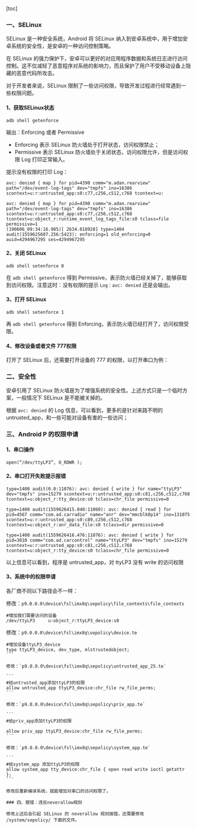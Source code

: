 [toc]
### 一、SELinux

SELinux 是一种安全系统，Android 将 SELinux 纳入到安卓系统中，用于增加安卓系统的安全性，是安卓的一种访问控制策略。

在 SELinux 的强力保护下，安卓可以更好的对应用程序数据和系统日志进行访问控制。这不仅减轻了恶意程序对系统的影响力，而且保护了用户不受移动设备上隐藏的恶意代码所攻击。

对于开发者来说，SELinux 限制了一些访问权限，导致开发过程进行经常遇到一些权限问题。

#### 1、获取SELinux状态

```shell
adb shell getenforce
```

输出：Enforcing 或者 Permissive

+ Enforcing 表示 SELinux 防火墙处于打开状态，访问权限禁止；
+ Permissive 表示 SELinux 防火墙处于关闭状态，访问权限允许，但是访问权限 Log 打印正常输入。

提示没有权限的打印 Log：

```
avc: denied { map } for pid=4390 comm="m.adan.rearview" path="/dev/event-log-tags" dev="tmpfs" ino=16386 scontext=u:r:untrusted_app:s0:c77,c256,c512,c768 tcontext=u:

avc: denied { map } for pid=4390 comm="m.adan.rearview" path="/dev/event-log-tags" dev="tmpfs" ino=16386 scontext=u:r:untrusted_app:s0:c77,c256,c512,c768 tcontext=u:object_r:runtime_event_log_tags_file:s0 tclass=file permissive=1
(190606_09:34:16.985)[ 2634.018928] type=1404 audit(1559625607.256:5423): enforcing=1 old_enforcing=0 auid=4294967295 ses=4294967295
```

#### 2、关闭 SELinux

```shell
adb shell setenforce 0
```

在 `adb shell getenforce` 得到 Permissive，表示防火墙已经关掉了，能够获取到访问权限。注意这时：没有权限的提示 `Log：avc: denied` 还是会输出。

#### 3、打开 SELinux

```shell
adb shell setenforce 1
```

再 `adb shell getenforce` 得到 Enforcing，表示防火墙已经打开了，访问权限受限。

#### 4、修改设备或者文件 777权限

打开了 SELinux 后，还需要打开设备的 777 的权限，以打开串口为例：

### 二、安全性

安卓引用了 SELinux 防火墙是为了增强系统的安全性。上述方式只是一个临时方案，一般情况下  SELinux 是不能被关掉的。

根据 `avc: denied` 的 Log 信息，可以看到，更多的是针对来路不明的 untrusted_app，和一些可能对设备有害的一些访问；

### 三、Android P 的权限申请

#### 1、串口操作

```
open(“/dev/ttyLP3”, O_RDWR );
```

#### 2、串口打开失败提示报错

```
type=1400 audit(0.0:11076): avc: denied { write } for name="ttyLP3" dev="tmpfs" ino=15279 scontext=u:r:untrusted_app:s0:c81,c256,c512,c768 tcontext=u:object_r:tty_device:s0 tclass=chr_file permissive=0

type=1400 audit(1559626415.040:11060): avc: denied { read } for pid=4567 comm="com.ad.carradio" name="anr" dev="mmcblk0p14" ino=131075 scontext=u:r:untrusted_app:s0:c89,c256,c512,c768 tcontext=u:object_r:anr_data_file:s0 tclass=dir permissive=0

type=1400 audit(1559626416.476:11076): avc: denied { write } for pid=3810 comm="com.ad.carcontrol" name="ttyLP3" dev="tmpfs" ino=15279 scontext=u:r:untrusted_app:s0:c81,c256,c512,c768 tcontext=u:object_r:tty_device:s0 tclass=chr_file permissive=0
```

以上信息可以看到，程序是 untrusted_app，对 ttyLP3 没有 write 的访问权限

#### 3、系统中的权限申请

各厂商不同以下路径会不一样：

修改：`p9.0.0.0\device\fsl\imx8q\sepolicy\file_contexts\file_contexts`

```
#增加我们需要访问的设备
/dev/ttyLP3		u:object_r:ttyLP3_device:s0
```

修改：`p9.0.0.0\device\fsl\imx8q\sepolicy\device.te`

````
#增加设备ttyLP3_device
type ttyLP3_device, dev_type, mlstrustedobject;
```

修改：`p9.0.0.0\device\fsl\imx8q\sepolicy\untrusted_app_25.te`

```
#给untrusted_app添加ttyLP3的权限
allow untrusted_app ttyLP3_device:chr_file rw_file_perms;
```

修改：`p9.0.0.0\device\fsl\imx8q\sepolicy\priv_app.te`

```
#给priv_app添加ttyLP3的权限

allow priv_app ttyLP3_device:chr_file rw_file_perms;
```

修改：`p9.0.0.0\device\fsl\imx8q\sepolicy\system_app.te`

```
#给system_app 添加ttyLP3的权限
allow system_app tty_device:chr_file { open read write ioctl getattr };
```

修改后重新编译系统，就能增加对串口的访问权限了。

### 四、报错：违反neverallow规则

修改上述后会引起 SELinux 的 neverallow 规则拨错，还需要修改 /system/sepolicy/ 下面的文件。

